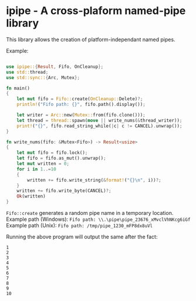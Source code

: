 # ipipe - A cross-plaform named-pipe library

This library allows the creation of platform-independant named pipes.

Example:
```rust

use ipipe::{Result, Fifo, OnCleanup};
use std::thread;
use std::sync::{Arc, Mutex};

fn main()
{
    let mut fifo = Fifo::create(OnCleanup::Delete)?;
    println!("Fifo path: {}", fifo.path().display());

    let writer = Arc::new(Mutex::from(fifo.clone()));
    let thread = thread::spawn(move || write_nums(&thread_writer));
    print!("{}", fifo.read_string_while(|c| c != CANCEL).unwrap());
}

fn write_nums(fifo: &Mutex<Fifo>) -> Result<usize>
{
    let mut fifo = fifo.lock();
    let fifo = fifo.as_mut().unwrap();
    let mut written = 0;
    for i in 1..=10
    {
        written += fifo.write_string(&format!("{}\n", i))?;
    }
    written += fifo.write_byte(CANCEL)?;
    Ok(written)
}
```
`Fifo::create` generates a random pipe name in a temporary location.
Example path (Windows):
`Fifo path: \\.\pipe\pipe_23676_xMvclVhNKcg6iGf`
Example path (Unix):
`Fifo path: /tmp/pipe_1230_mFP8dx8uVl`

Running the above program will output the same after the fact:
```
1
2
3
4
5
6
7
8
9
10
```
